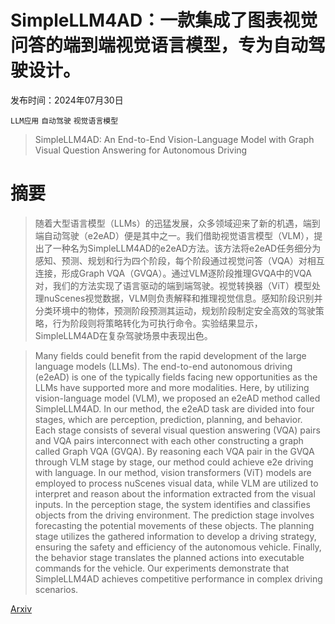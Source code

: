 # SimpleLLM4AD：一款集成了图表视觉问答的端到端视觉语言模型，专为自动驾驶设计。

发布时间：2024年07月30日

`LLM应用` `自动驾驶` `视觉语言模型`

> SimpleLLM4AD: An End-to-End Vision-Language Model with Graph Visual Question Answering for Autonomous Driving

# 摘要

> 随着大型语言模型（LLMs）的迅猛发展，众多领域迎来了新的机遇，端到端自动驾驶（e2eAD）便是其中之一。我们借助视觉语言模型（VLM），提出了一种名为SimpleLLM4AD的e2eAD方法。该方法将e2eAD任务细分为感知、预测、规划和行为四个阶段，每个阶段通过视觉问答（VQA）对相互连接，形成Graph VQA（GVQA）。通过VLM逐阶段推理GVQA中的VQA对，我们的方法实现了语言驱动的端到端驾驶。视觉转换器（ViT）模型处理nuScenes视觉数据，VLM则负责解释和推理视觉信息。感知阶段识别并分类环境中的物体，预测阶段预测其运动，规划阶段制定安全高效的驾驶策略，行为阶段则将策略转化为可执行命令。实验结果显示，SimpleLLM4AD在复杂驾驶场景中表现出色。

> Many fields could benefit from the rapid development of the large language models (LLMs). The end-to-end autonomous driving (e2eAD) is one of the typically fields facing new opportunities as the LLMs have supported more and more modalities. Here, by utilizing vision-language model (VLM), we proposed an e2eAD method called SimpleLLM4AD. In our method, the e2eAD task are divided into four stages, which are perception, prediction, planning, and behavior. Each stage consists of several visual question answering (VQA) pairs and VQA pairs interconnect with each other constructing a graph called Graph VQA (GVQA). By reasoning each VQA pair in the GVQA through VLM stage by stage, our method could achieve e2e driving with language. In our method, vision transformers (ViT) models are employed to process nuScenes visual data, while VLM are utilized to interpret and reason about the information extracted from the visual inputs. In the perception stage, the system identifies and classifies objects from the driving environment. The prediction stage involves forecasting the potential movements of these objects. The planning stage utilizes the gathered information to develop a driving strategy, ensuring the safety and efficiency of the autonomous vehicle. Finally, the behavior stage translates the planned actions into executable commands for the vehicle. Our experiments demonstrate that SimpleLLM4AD achieves competitive performance in complex driving scenarios.

[Arxiv](https://arxiv.org/abs/2407.21293)